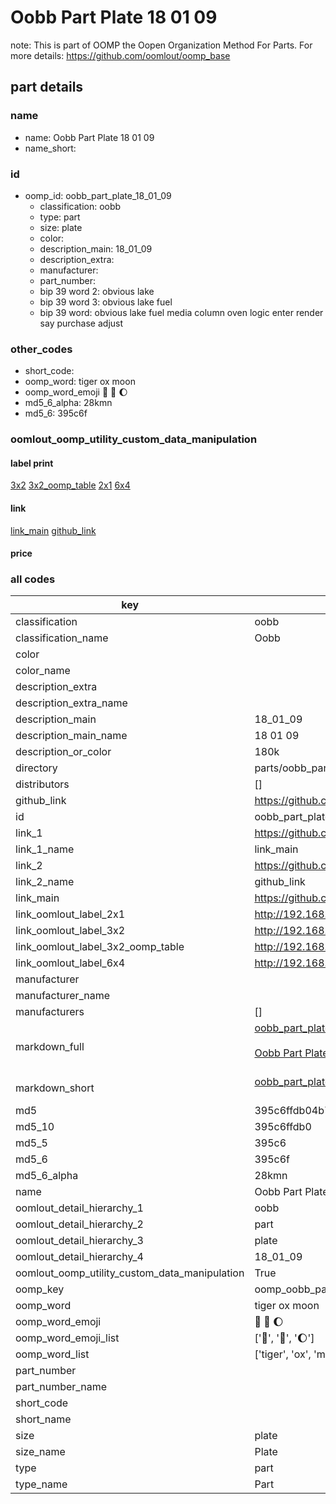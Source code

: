 # Oobb Part Plate 18 01 09  

note: This is part of OOMP the Oopen Organization Method For Parts. For more details: https://github.com/oomlout/oomp_base

##  part details





### name
* name: Oobb Part Plate 18 01 09
* name_short: 
### id
* oomp_id: oobb_part_plate_18_01_09
  * classification: oobb
  * type: part
  * size: plate
  * color: 
  * description_main: 18_01_09
  * description_extra: 
  * manufacturer: 
  * part_number: 
  * bip 39 word 2: obvious lake
  * bip 39 word 3: obvious lake fuel
  * bip 39 word: obvious lake fuel media column oven logic enter render say purchase adjust

### other_codes
* short_code: 
* oomp_word: tiger ox moon
* oomp_word_emoji :tiger: :ox: :moon:
* md5_6_alpha: 28kmn
* md5_6: 395c6f






### oomlout_oomp_utility_custom_data_manipulation
#### label print
[3x2](http://192.168.1.245:1112/?label=oomp%2028kmn)
[3x2_oomp_table](http://192.168.1.107:1112/?label=oomp%2028kmn)
[2x1](http://192.168.1.242:1112/?label=oomp%2028kmn)
[6x4](http://192.168.1.55:1112/?label=oomp%2028kmn)    

#### link

[link_main](https://github.com/oomlout/oomlout_oomp_current_version_messy/tree/main/parts/oobb_part_plate_18_01_09) [github_link](https://github.com/oomlout/oomlout_oomp_part_src/tree/main/parts/oobb_part_plate_18_01_09)                             

#### price







### all codes 
| key | value |  
| --- | --- |  
| classification | oobb |  
| classification_name | Oobb |  
| color |  |  
| color_name |  |  
| description_extra |  |  
| description_extra_name |  |  
| description_main | 18_01_09 |  
| description_main_name | 18 01 09 |  
| description_or_color | 180k |  
| directory | parts/oobb_part_plate_18_01_09 |  
| distributors | [] |  
| github_link | https://github.com/oomlout/oomlout_oomp_part_src/tree/main/parts/oobb_part_plate_18_01_09 |  
| id | oobb_part_plate_18_01_09 |  
| link_1 | https://github.com/oomlout/oomlout_oomp_current_version_messy/tree/main/parts/oobb_part_plate_18_01_09 |  
| link_1_name | link_main |  
| link_2 | https://github.com/oomlout/oomlout_oomp_part_src/tree/main/parts/oobb_part_plate_18_01_09 |  
| link_2_name | github_link |  
| link_main | https://github.com/oomlout/oomlout_oomp_current_version_messy/tree/main/parts/oobb_part_plate_18_01_09 |  
| link_oomlout_label_2x1 | http://192.168.1.242:1112/?label=oomp%2028kmn |  
| link_oomlout_label_3x2 | http://192.168.1.245:1112/?label=oomp%2028kmn |  
| link_oomlout_label_3x2_oomp_table | http://192.168.1.107:1112/?label=oomp%2028kmn |  
| link_oomlout_label_6x4 | http://192.168.1.55:1112/?label=oomp%2028kmn |  
| manufacturer |  |  
| manufacturer_name |  |  
| manufacturers | [] |  
| markdown_full | [oobb_part_plate_18_01_09](https://github.com/oomlout/oomlout_oomp_current_version_messy/tree/main/parts/oobb_part_plate_18_01_09)<br>[](https://github.com/oomlout/oomlout_oomp_current_version_messy/tree/main/parts/oobb_part_plate_18_01_09)<br>[Oobb Part Plate 18 01 09](https://github.com/oomlout/oomlout_oomp_current_version_messy/tree/main/parts/oobb_part_plate_18_01_09)<br><br> |  
| markdown_short | [oobb_part_plate_18_01_09](https://github.com/oomlout/oomlout_oomp_current_version_messy/tree/main/parts/oobb_part_plate_18_01_09)<br><br> |  
| md5 | 395c6ffdb04b70727716e8a6bbdf2cc5 |  
| md5_10 | 395c6ffdb0 |  
| md5_5 | 395c6 |  
| md5_6 | 395c6f |  
| md5_6_alpha | 28kmn |  
| name | Oobb Part Plate 18 01 09 |  
| oomlout_detail_hierarchy_1 | oobb |  
| oomlout_detail_hierarchy_2 | part |  
| oomlout_detail_hierarchy_3 | plate |  
| oomlout_detail_hierarchy_4 | 18_01_09 |  
| oomlout_oomp_utility_custom_data_manipulation | True |  
| oomp_key | oomp_oobb_part_plate_18_01_09 |  
| oomp_word | tiger ox moon |  
| oomp_word_emoji | :tiger: :ox: :moon: |  
| oomp_word_emoji_list | [':tiger:', ':ox:', ':moon:'] |  
| oomp_word_list | ['tiger', 'ox', 'moon'] |  
| part_number |  |  
| part_number_name |  |  
| short_code |  |  
| short_name |  |  
| size | plate |  
| size_name | Plate |  
| type | part |  
| type_name | Part |  
